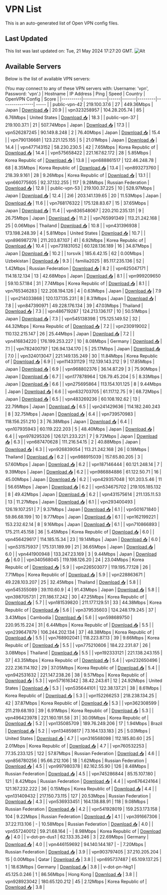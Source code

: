# VPN List

This is an auto-generated list of Open VPN config files.

## Last Updated

This list was last updated on: Tue, 21 May 2024 17:27:20 GMT.
![Alt](https://repobeats.axiom.co/api/embed/186b98318ef1479477931607c1ad7d823f12451f.svg "Repobeats analytics image")

## Available Servers

Below is the list of available VPN servers:

(You may connect to any of these VPN servers with: Username: 'vpn', Password: 'vpn'.)
| Hostname | IP Address | Ping | Speed | Country | OpenVPN Config | Score |
|----------|------------|------|-------|---------|----------------| ----- |
| public-vpn-42 | 219.100.37.6 | 27 | 449.36Mbps | Japan | [Download 📥](./configs/server_0_JP.ovpn) | 20.9 |
| vpn323258957 | 104.28.205.74 | 85 | 6.76Mbps | United States | [Download 📥](./configs/server_1_US.ovpn) | 18.3 |
| public-vpn-37 | 219.100.37.1 | 21 | 507.74Mbps | Japan | [Download 📥](./configs/server_2_JP.ovpn) | 17.3 |
| vpn526287245 | 90.149.8.248 | 2 | 76.40Mbps | Japan | [Download 📥](./configs/server_3_JP.ovpn) | 15.4 |
| vpn790136681 | 123.221.125.155 | 5 | 21.01Mbps | Japan | [Download 📥](./configs/server_4_JP.ovpn) | 14.4 |
| vpn477143152 | 58.230.230.5 | 42 | 7.65Mbps | Korea Republic of | [Download 📥](./configs/server_5_KR.ovpn) | 14.4 |
| vpn575658422 | 221.167.62.172 | 28 | 5.85Mbps | Korea Republic of | [Download 📥](./configs/server_6_KR.ovpn) | 13.8 |
| vpn688861517 | 122.46.248.78 | 68 | 8.35Mbps | Korea Republic of | [Download 📥](./configs/server_7_KR.ovpn) | 13.4 |
| vpn893273760 | 218.39.9.161 | 28 | 9.26Mbps | Korea Republic of | [Download 📥](./configs/server_8_KR.ovpn) | 13.1 |
| vpn660775605 | 92.37.132.255 | 117 | 9.28Mbps | Russian Federation | [Download 📥](./configs/server_9_RU.ovpn) | 12.8 |
| public-vpn-53 | 219.100.37.225 | 10 | 528.97Mbps | Japan | [Download 📥](./configs/server_10_JP.ovpn) | 12.4 |
| 2i6 | 203.141.139.65 | 20 | 11.53Mbps | Japan | [Download 📥](./configs/server_11_JP.ovpn) | 11.6 |
| vpn768176322 | 175.128.83.67 | 15 | 37.65Mbps | Japan | [Download 📥](./configs/server_12_JP.ovpn) | 11.4 |
| vpn836548067 | 220.210.235.131 | 9 | 26.75Mbps | Japan | [Download 📥](./configs/server_13_JP.ovpn) | 11.2 |
| vpn765991349 | 113.21.242.168 | 25 | 0.06Mbps | Thailand | [Download 📥](./configs/server_14_TH.ovpn) | 10.8 |
| vpn431396938 | 173.198.248.39 | 4 | 5.81Mbps | United States | [Download 📥](./configs/server_15_US.ovpn) | 10.7 |
| vpn896987278 | 211.203.87.107 | 41 | 6.92Mbps | Korea Republic of | [Download 📥](./configs/server_16_KR.ovpn) | 10.4 |
| vpn731831052 | 60.128.136.189 | 16 | 34.87Mbps | Japan | [Download 📥](./configs/server_17_JP.ovpn) | 10.2 |
| torsvik | 185.6.42.15 | 62 | 0.00Mbps | Uzbekistan | [Download 📥](./configs/server_18_UZ.ovpn) | 9.3 |
| familia2025 | 85.117.235.136 | 52 | 1.42Mbps | Russian Federation | [Download 📥](./configs/server_19_RU.ovpn) | 8.2 |
| vpn625047171 | 114.18.12.134 | 13 | 42.68Mbps | Japan | [Download 📥](./configs/server_20_JP.ovpn) | 8.1 |
| vpn999209650 | 59.10.57.184 | 31 | 7.74Mbps | Korea Republic of | [Download 📥](./configs/server_21_KR.ovpn) | 8.1 |
| vpn765346283 | 122.208.194.126 | 4 | 0.63Mbps | Japan | [Download 📥](./configs/server_22_JP.ovpn) | 7.9 |
| vpn214033868 | 120.137.135.231 | 8 | 8.31Mbps | Japan | [Download 📥](./configs/server_23_JP.ovpn) | 7.8 |
| vpn847390971 | 49.228.176.134 | 39 | 47.03Mbps | Thailand | [Download 📥](./configs/server_24_TH.ovpn) | 7.3 |
| vpn486719287 | 124.213.136.117 | 10 | 50.51Mbps | Japan | [Download 📥](./configs/server_25_JP.ovpn) | 7.3 |
| vpn545138398 | 175.125.149.52 | 32 | 44.32Mbps | Korea Republic of | [Download 📥](./configs/server_26_KR.ovpn) | 7.2 |
| vpn230919002 | 110.132.215.147 | 26 | 25.44Mbps | Japan | [Download 📥](./configs/server_27_JP.ovpn) | 7.2 |
| vpn416834220 | 176.199.253.227 | 10 | 8.08Mbps | Germany | [Download 📥](./configs/server_28_DE.ovpn) | 7.1 |
| vpn782400797 | 126.94.134.170 | 5 | 25.17Mbps | Japan | [Download 📥](./configs/server_29_JP.ovpn) | 7.0 |
| vpn324013047 | 221.149.135.249 | 30 | 11.84Mbps | Korea Republic of | [Download 📥](./configs/server_30_KR.ovpn) | 6.9 |
| vpn114331129 | 112.139.143.212 | 9 | 17.85Mbps | Japan | [Download 📥](./configs/server_31_JP.ovpn) | 6.9 |
| vpn968802376 | 36.14.87.29 | 3 | 75.90Mbps | Japan | [Download 📥](./configs/server_32_JP.ovpn) | 6.7 |
| vpn177878964 | 126.79.45.204 | 5 | 8.33Mbps | Japan | [Download 📥](./configs/server_33_JP.ovpn) | 6.6 |
| vpn275695864 | 113.154.101.125 | 8 | 9.44Mbps | Japan | [Download 📥](./configs/server_34_JP.ovpn) | 6.6 |
| vpn632703705 | 61.117.12.75 | 9 | 68.72Mbps | Japan | [Download 📥](./configs/server_35_JP.ovpn) | 6.5 |
| vpn483269236 | 60.108.192.62 | 13 | 22.79Mbps | Japan | [Download 📥](./configs/server_36_JP.ovpn) | 6.5 |
| vpn241429636 | 114.182.240.243 | 8 | 32.75Mbps | Japan | [Download 📥](./configs/server_37_JP.ovpn) | 6.4 |
| vpn739570983 | 118.156.251.210 | 3 | 76.38Mbps | Japan | [Download 📥](./configs/server_38_JP.ovpn) | 6.4 |
| vpn107935943 | 60.119.222.203 | 5 | 48.40Mbps | Japan | [Download 📥](./configs/server_39_JP.ovpn) | 6.4 |
| vpn978295326 | 126.121.233.221 | 7 | 9.72Mbps | Japan | [Download 📥](./configs/server_40_JP.ovpn) | 6.3 |
| vpn687470628 | 111.216.54.15 | 2 | 40.88Mbps | Japan | [Download 📥](./configs/server_41_JP.ovpn) | 6.3 |
| vpn926839054 | 113.21.242.168 | 26 | 0.18Mbps | Thailand | [Download 📥](./configs/server_42_TH.ovpn) | 6.2 |
| vpn988915039 | 157.65.80.205 | 3 | 57.60Mbps | Japan | [Download 📥](./configs/server_43_JP.ovpn) | 6.2 |
| vpn187146444 | 60.121.248.14 | 7 | 9.39Mbps | Japan | [Download 📥](./configs/server_44_JP.ovpn) | 6.2 |
| vpn986884886 | 61.122.50.71 | 16 | 45.00Mbps | Japan | [Download 📥](./configs/server_45_JP.ovpn) | 6.2 |
| vpn429357048 | 101.203.5.46 | 11 | 56.65Mbps | Japan | [Download 📥](./configs/server_46_JP.ovpn) | 6.2 |
| vpn534675702 | 219.105.185.132 | 8 | 49.42Mbps | Japan | [Download 📥](./configs/server_47_JP.ovpn) | 6.2 |
| vpn431575614 | 211.135.11.53 | 13 | 11.27Mbps | Japan | [Download 📥](./configs/server_48_JP.ovpn) | 6.1 |
| vpn293400493 | 126.19.107.251 | 7 | 9.37Mbps | Japan | [Download 📥](./configs/server_49_JP.ovpn) | 6.1 |
| vpn501671840 | 59.86.68.199 | 10 | 9.77Mbps | Japan | [Download 📥](./configs/server_50_JP.ovpn) | 6.1 |
| vpn162199221 | 153.232.62.14 | 8 | 9.16Mbps | Japan | [Download 📥](./configs/server_51_JP.ovpn) | 6.1 |
| vpn710866893 | 175.211.45.158 | 36 | 5.45Mbps | Korea Republic of | [Download 📥](./configs/server_52_KR.ovpn) | 6.0 |
| vpn456429617 | 114.185.15.34 | 23 | 19.14Mbps | Japan | [Download 📥](./configs/server_53_JP.ovpn) | 6.0 |
| vpn531575937 | 175.131.189.99 | 21 | 36.65Mbps | Japan | [Download 📥](./configs/server_54_JP.ovpn) | 6.0 |
| vpn441900948 | 133.247.23.169 | 3 | 9.44Mbps | Japan | [Download 📥](./configs/server_55_JP.ovpn) | 6.0 |
| vpn340568045 | 119.198.126.20 | 24 | 23.04Mbps | Korea Republic of | [Download 📥](./configs/server_56_KR.ovpn) | 5.9 |
| vpn226503077 | 119.195.77.128 | 26 | 7.71Mbps | Korea Republic of | [Download 📥](./configs/server_57_KR.ovpn) | 5.9 |
| vpn228863671 | 49.228.103.207 | 25 | 32.45Mbps | Thailand | [Download 📥](./configs/server_58_TH.ovpn) | 5.8 |
| vpn545355089 | 39.110.60.9 | 4 | 91.43Mbps | Japan | [Download 📥](./configs/server_59_JP.ovpn) | 5.8 |
| vpn398705731 | 211.186.17.242 | 30 | 47.25Mbps | Korea Republic of | [Download 📥](./configs/server_60_KR.ovpn) | 5.7 |
| vpn181539820 | 211.177.129.51 | 33 | 44.38Mbps | Korea Republic of | [Download 📥](./configs/server_61_KR.ovpn) | 5.6 |
| vpn379535603 | 124.248.179.245 | 37 | 3.43Mbps | Cambodia | [Download 📥](./configs/server_62_KH.ovpn) | 5.6 |
| vpn598689750 | 220.95.15.224 | 31 | 6.44Mbps | Korea Republic of | [Download 📥](./configs/server_63_KR.ovpn) | 5.5 |
| vpn239647879 | 106.244.202.134 | 37 | 48.38Mbps | Korea Republic of | [Download 📥](./configs/server_64_KR.ovpn) | 5.5 |
| vpn768902041 | 118.223.87.13 | 39 | 9.66Mbps | Korea Republic of | [Download 📥](./configs/server_65_KR.ovpn) | 5.5 |
| vpn775210606 | 184.22.231.87 | 26 | 3.08Mbps | Thailand | [Download 📥](./configs/server_66_TH.ovpn) | 5.5 |
| vpn192333121 | 221.138.243.155 | 37 | 43.35Mbps | Korea Republic of | [Download 📥](./configs/server_67_KR.ovpn) | 5.4 |
| vpn232650496 | 222.236.114.192 | 29 | 37.05Mbps | Korea Republic of | [Download 📥](./configs/server_68_KR.ovpn) | 5.4 |
| vpn942531632 | 221.147.238.26 | 38 | 9.57Mbps | Korea Republic of | [Download 📥](./configs/server_69_KR.ovpn) | 5.3 |
| vpn571616342 | 38.42.243.61 | 12 | 24.92Mbps | United States | [Download 📥](./configs/server_70_US.ovpn) | 5.3 |
| vpn535644101 | 122.38.137.21 | 38 | 8.61Mbps | Korea Republic of | [Download 📥](./configs/server_71_KR.ovpn) | 5.3 |
| vpn152266253 | 218.238.134.25 | 42 | 37.87Mbps | Korea Republic of | [Download 📥](./configs/server_72_KR.ovpn) | 5.3 |
| vpn362308599 | 211.219.68.193 | 39 | 6.91Mbps | Korea Republic of | [Download 📥](./configs/server_73_KR.ovpn) | 5.3 |
| vpn496423978 | 221.160.191.58 | 31 | 30.09Mbps | Korea Republic of | [Download 📥](./configs/server_74_KR.ovpn) | 5.2 |
| vpn135085709 | 189.76.249.206 | 17 | 1.94Mbps | Brazil | [Download 📥](./configs/server_75_BR.ovpn) | 5.2 |
| vpn134859817 | 73.164.133.183 | 25 | 5.03Mbps | United States | [Download 📥](./configs/server_76_US.ovpn) | 4.7 |
| vpn316568098 | 112.185.80.60 | 25 | 2.01Mbps | Korea Republic of | [Download 📥](./configs/server_77_KR.ovpn) | 4.7 |
| vpn760532253 | 77.35.233.125 | 122 | 57.87Mbps | Russian Federation | [Download 📥](./configs/server_78_RU.ovpn) | 4.6 |
| vpn856780256 | 95.66.212.106 | 18 | 1.62Mbps | Russian Federation | [Download 📥](./configs/server_79_RU.ovpn) | 4.5 |
| vpn997980378 | 82.162.55.90 | 126 | 8.48Mbps | Russian Federation | [Download 📥](./configs/server_80_RU.ovpn) | 4.5 |
| vpn745286844 | 85.15.107.180 | 121 | 8.42Mbps | Russian Federation | [Download 📥](./configs/server_81_RU.ovpn) | 4.4 |
| vpn676424164 | 121.167.232.222 | 36 | 0.15Mbps | Korea Republic of | [Download 📥](./configs/server_82_KR.ovpn) | 4.4 |
| vpn131409432 | 217.150.73.115 | 127 | 20.53Mbps | Russian Federation | [Download 📥](./configs/server_83_RU.ovpn) | 4.3 |
| vpn536933451 | 164.138.88.91 | 118 | 9.08Mbps | Russian Federation | [Download 📥](./configs/server_84_RU.ovpn) | 4.2 |
| vpn541928019 | 159.253.173.158 | 104 | 9.22Mbps | Russian Federation | [Download 📥](./configs/server_85_RU.ovpn) | 4.1 |
| vpn391667306 | 37.22.113.106 | - | 10.58Mbps | Russian Federation | [Download 📥](./configs/server_86_RU.ovpn) | 4.0 |
| vpn557240012 | 59.21.68.164 | - | 8.98Mbps | Korea Republic of | [Download 📥](./configs/server_87_KR.ovpn) | 4.0 |
| v-dot-pn-dus1 | 62.133.35.246 | 3 | 22.69Mbps | Germany | [Download 📥](./configs/server_88_DE.ovpn) | 4.0 |
| vpn446159692 | 94.140.144.187 | - | 7.20Mbps | Russian Federation | [Download 📥](./configs/server_89_RU.ovpn) | 3.9 |
| vpn903797405 | 37.210.205.204 | 15 | 0.00Mbps | Qatar | [Download 📥](./configs/server_90_QA.ovpn) | 3.8 |
| vpn695737487 | 65.109.137.25 | 1 | 18.63Mbps | Germany | [Download 📥](./configs/server_91_DE.ovpn) | 3.8 |
| v-dot-pn-hkg1 | 45.125.0.246 | 1 | 86.56Mbps | Hong Kong | [Download 📥](./configs/server_92_HK.ovpn) | 3.8 |
| vpn928923042 | 180.65.120.212 | 45 | 2.12Mbps | Korea Republic of | [Download 📥](./configs/server_93_KR.ovpn) | 3.8 |

